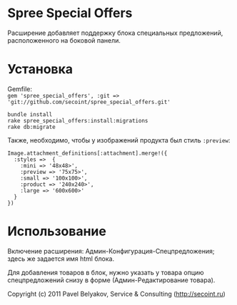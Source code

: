 Spree Special Offers
==================

Расширение добавляет поддержку блока специальных предложений, расположенного на боковой панели.


Установка
==============

Gemfile:  
`gem 'spree_special_offers', :git => 'git://github.com/secoint/spree_special_offers.git'`


    bundle install
    rake spree_special_offers:install:migrations
    rake db:migrate


Также, необходимо, чтобы у изображений продукта был стиль `:preview`:  

    Image.attachment_definitions[:attachment].merge!({
      :styles =>  {
        :mini => '48x48>',
        :preview => '75x75>',
        :small => '100x100>',
        :product => '240x240>',
        :large => '600x600>'
      }
    })

Использование
==============

Включение расширения: Админ-Конфигурация-Спецпредложения; здесь же задается имя html блока.

Для добавления товаров в блок, нужно указать у товара опцию спецпредложений снизу в форме (Админ-Редактирование товара).


Copyright (c) 2011 Pavel Belyakov, Service & Consulting (http://secoint.ru)
